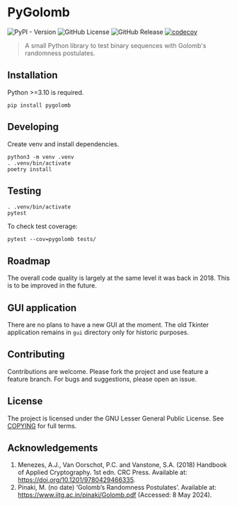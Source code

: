 # PyGolomb

![PyPI - Version](https://img.shields.io/pypi/v/pygolomb)
![GitHub License](https://img.shields.io/github/license/alxwnth/pygolomb)
![GitHub Release](https://img.shields.io/github/v/release/alxwnth/pygolomb)
[![codecov](https://codecov.io/gh/alxwnth/pygolomb/graph/badge.svg?token=QLNZ5IG1P3)](https://codecov.io/gh/alxwnth/pygolomb)

> A small Python library to test binary sequences with Golomb's randomness postulates.

## Installation

Python >=3.10 is required.

```
pip install pygolomb
```

## Developing

Create venv and install dependencies.

```
python3 -m venv .venv
. .venv/bin/activate
poetry install
```

## Testing

```
. .venv/bin/activate
pytest
```

To check test coverage:

```
pytest --cov=pygolomb tests/
```

## Roadmap

The overall code quality is largely at the same level it was back in 2018. This is to be improved in the future.

## GUI application

There are no plans to have a new GUI at the moment. The old Tkinter application remains in `gui` directory only for historic purposes.

## Contributing

Contributions are welcome. Please fork the project and use feature a feature branch. For bugs and suggestions, please open an issue.

## License

The project is licensed under the GNU Lesser General Public License. See [COPYING](/COPYING) for full terms.

## Acknowledgements

1. Menezes, A.J., Van Oorschot, P.C. and Vanstone, S.A. (2018) Handbook of Applied Cryptography. 1st edn. CRC Press. Available at: https://doi.org/10.1201/9780429466335.
2. Pinaki, M. (no date) ‘Golomb’s Randomness Postulates’. Available at: https://www.iitg.ac.in/pinaki/Golomb.pdf (Accessed: 8 May 2024).

